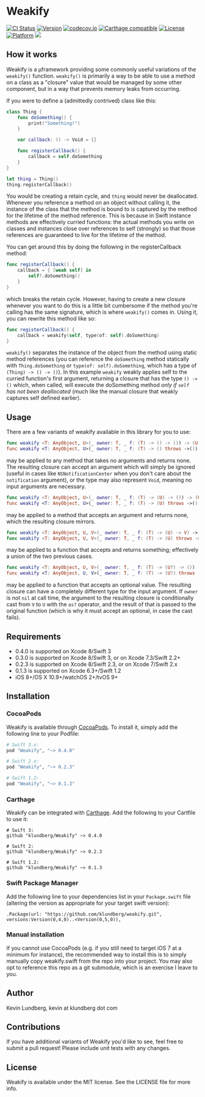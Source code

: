 # Weakify

[![CI Status](http://img.shields.io/travis/klundberg/Weakify.svg?style=flat)](https://travis-ci.org/klundberg/Weakify)
[![Version](https://img.shields.io/cocoapods/v/Weakify.svg?style=flat)](http://cocoapods.org/pods/Weakify)
[![codecov.io](https://img.shields.io/codecov/c/github/klundberg/Weakify.svg)](http://codecov.io/github/klundberg/Weakify)
[![Carthage compatible](https://img.shields.io/badge/Carthage-compatible-4BC51D.svg?style=flat)](https://github.com/Carthage/Carthage)
[![License](https://img.shields.io/cocoapods/l/Weakify.svg?style=flat)](http://cocoapods.org/pods/Weakify)
[![Platform](https://img.shields.io/cocoapods/p/Weakify.svg?style=flat)](http://cocoapods.org/pods/Weakify)
[![](https://img.shields.io/endpoint?url=https%3A%2F%2Fswiftpackageindex.com%2Fapi%2Fpackages%2Fklundberg%2FWeakify%2Fbadge%3Ftype%3Dswift-versions)](https://swiftpackageindex.com/klundberg/Weakify)

## How it works

Weakify is a µframework providing some commonly useful variations of the `weakify()` function. `weakify()` is primarily a way to be able to use a method on a class as a "closure" value that would be managed by some other component, but in a way that prevents memory leaks from occurring.

If you were to define a (admittedly contrived) class like this:

```swift
class Thing {
    func doSomething() {
        print("Something!")
    }

    var callback: () -> Void = {}

    func registerCallback() {
        callback = self.doSomething
    }
}

let thing = Thing()
thing.registerCallback()
```

You would be creating a retain cycle, and `thing` would never be deallocated. Whenever you reference a method on an object without calling it, the instance of the class that the method is bound to is captured by the method for the lifetime of the method reference. This is because in Swift instance methods are effectively curried functions: the actual methods you write on classes and instances close over references to self (strongly) so that those references are guaranteed to live for the lifetime of the method.

You can get around this by doing the following in the registerCallback method:

```swift
func registerCallback() {
	callback = { [weak self] in
		self?.doSomething()
	}
}
```

which breaks the retain cycle. However, having to create a new closure whenever you want to do this is a little bit cumbersome if the method you're calling has the same signature, which is where `weakify()` comes in. Using it, you can rewrite this method like so:

```swift
func registerCallback() {
	callback = weakify(self, type(of: self).doSomething)
}
```

`weakify()` separates the instance of the object from the method using static method references (you can reference the `doSomething` method statically with `Thing.doSomething` or `type(of: self).doSomething`, which has a type of `(Thing) -> () -> ()`). In this example `weakify` weakly applies self to the curried function's first argument, returning a closure that has the type `() -> ()` which, when called, will execute the doSomething method *only if `self` has not been deallocated* (much like the manual closure that weakly captures self defined earlier).

## Usage

There are a few variants of weakify available in this library for you to use:

```swift
func weakify <T: AnyObject, U>(_ owner: T, _ f: (T) -> () -> ()) -> (U) -> ()
func weakify <T: AnyObject, U>(_ owner: T, _ f: (T) -> () throws ->()) -> (U) throws -> ()
```
may be applied to any method that takes no arguments and returns none. The resulting closure can accept an argument which will simply be ignored (useful in cases like `NSNotificationCenter` when you don't care about the `notification` argument), or the type may also represent `Void`, meaning no input arguments are necessary.

```swift
func weakify <T: AnyObject, U>(_ owner: T, _ f: (T) -> (U) -> ()) -> (U) -> ()
func weakify <T: AnyObject, U>(_ owner: T, _ f: (T) -> (U) throws ->()) -> (U) throws -> ()
```
may be applied to a method that accepts an argument and returns none, which the resulting closure mirrors.

```swift
func weakify <T: AnyObject, U, V>(_ owner: T, _ f: (T) -> (U) -> V) -> (U) -> V?
func weakify <T: AnyObject, U, V>(_ owner: T, _ f: (T) -> (U) throws -> V) -> (U) throws -> V?
```
may be applied to a function that accepts and returns something; effectively a union of the two previous cases.

```swift
func weakify <T: AnyObject, U, V>(_ owner: T, _ f: (T) -> (U?) -> ()) -> (V) -> ()
func weakify <T: AnyObject, U, V>(_ owner: T, _ f: (T) -> (U?) throws -> ()) -> (V) throws -> ()
```
may be applied to a function that accepts an optional value. The resulting closure can have a completely different type for the input argument. If `owner` is not `nil` at call time, the argument to the resulting closure is conditionally cast from `V` to `U` with the `as?` operator, and the result of that is passed to the original function (which is why it must accept an optional, in case the cast fails).

## Requirements

* 0.4.0 is supported on Xcode 8/Swift 3
* 0.3.0 is supported on Xcode 8/Swift 3, or on Xcode 7.3/Swift 2.2+
* 0.2.3 is supported on Xcode 8/Swift 2.3, or on Xcode 7/Swift 2.x
* 0.1.3 is supported on Xcode 6.3+/Swift 1.2
* iOS 8+/OS X 10.9+/watchOS 2+/tvOS 9+

## Installation

### CocoaPods

Weakify is available through [CocoaPods](https://cocoapods.org). To install it, simply add the following line to your Podfile:

```ruby
# Swift 3.x:
pod "Weakify", "~> 0.4.0"

# Swift 2.x:
pod "Weakify", "~> 0.2.3"

# Swift 1.2:
pod "Weakify", "~> 0.1.3"
```

### Carthage

Weakify can be integrated with [Carthage](https://github.com/Carthage/Carthage). Add the following to your Cartfile to use it:

```
# Swift 3:
github "klundberg/Weakify" ~> 0.4.0

# Swift 2:
github "klundberg/Weakify" ~> 0.2.3

# Swift 1.2:
github "klundberg/Weakify" ~> 0.1.3
```

### Swift Package Manager

Add the following line to your dependencies list in your `Package.swift` file (altering the version as appropriate for your target swift version):

```
.Package(url: "https://github.com/klundberg/weakify.git", versions:Version(0,4,0)..<Version(0,5,0)),
```

### Manual installation

If you cannot use CocoaPods (e.g. if you still need to target iOS 7 at a minimum for instance), the recommended way to install this is to simply manually copy weakify.swift from the repo into your project. You may also opt to reference this repo as a git submodule, which is an exercise I leave to you.

## Author

Kevin Lundberg, kevin at klundberg dot com

## Contributions
If you have additional variants of Weakify you'd like to see, feel free to submit a pull request! Please include unit tests with any changes.

## License

Weakify is available under the MIT license. See the LICENSE file for more info.
